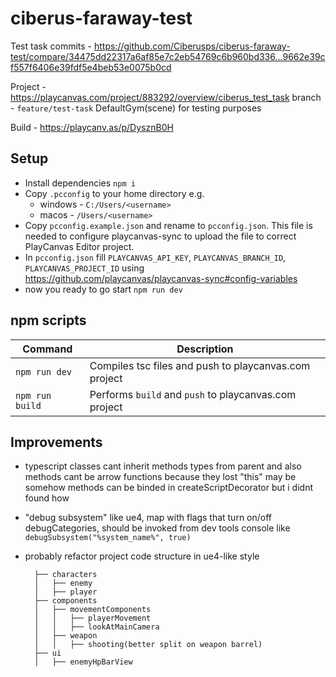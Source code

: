 # ciberus-faraway-test

Test task commits - https://github.com/Ciberusps/ciberus-faraway-test/compare/34475dd22317a6af85e7c2eb54769c6b960bd336...9662e39cf557f6406e39fdf5e4beb53e0075b0cd

Project - https://playcanvas.com/project/883292/overview/ciberus_test_task
branch - `feature/test-task`
DefaultGym(scene) for testing purposes

Build - https://playcanv.as/p/DysznB0H

## Setup

- Install dependencies `npm i`
- Copy `.pcconfig` to your home directory e.g.
  - windows - `C:/Users/<username>`
  - macos - `/Users/<username>`
- Copy `pcconfig.example.json` and rename to `pcconfig.json`. This file is needed to configure playcanvas-sync to upload the file to correct PlayCanvas Editor project.
- In `pcconfig.json` fill `PLAYCANVAS_API_KEY`, `PLAYCANVAS_BRANCH_ID`, `PLAYCANVAS_PROJECT_ID` using https://github.com/playcanvas/playcanvas-sync#config-variables
- now you ready to go start `npm run dev`

## npm scripts

| Command         | Description                                           |
| --------------- | ----------------------------------------------------- |
| `npm run dev`   | Compiles tsc files and push to playcanvas.com project |
| `npm run build` | Performs `build` and `push` to playcanvas.com project |

## Improvements

- typescript classes cant inherit methods types from parent and also methods cant be arrow functions because they lost "this" may be somehow methods can be binded in createScriptDecorator but i didnt found how
- "debug subsystem" like ue4, map with flags that turn on/off debugCategories, should be invoked from dev tools console like `debugSubsystem("%system_name%", true)`  
- probably refactor project code structure in ue4-like style

  ```src
    ├── characters
    │   ├── enemy
    │   ├── player
    ├── components
    │   ├── movementComponents
    │   │   ├── playerMovement
    │   │   ├── lookAtMainCamera
    │   ├── weapon
    │   │   ├── shooting(better split on weapon barrel)
    ├── ui
    │   ├── enemyHpBarView
  ```
